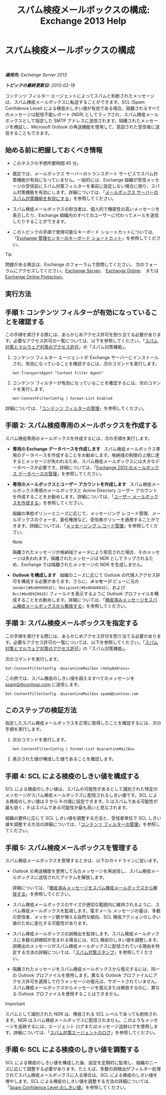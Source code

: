 ﻿---
title: 'スパム検疫メールボックスの構成: Exchange 2013 Help'
TOCTitle: スパム検疫メールボックスの構成
ms:assetid: 907d2f90-2a62-4d59-a4cf-945fef2e963f
ms:mtpsurl: https://technet.microsoft.com/ja-jp/library/Bb123746(v=EXCHG.150)
ms:contentKeyID: 49896365
ms.date: 05/23/2018
mtps_version: v=EXCHG.150
ms.translationtype: MT
---

# スパム検疫メールボックスの構成

 

_**適用先:** Exchange Server 2013_

_**トピックの最終更新日:** 2013-02-19_

コンテンツ フィルター エージェントによってスパムと判断されたメッセージは、スパム検疫メールボックスに転送することができます。SCL (Spam Confidence Level) による検疫のしきい値が有効である場合、隔離されるすべてのメッセージは配信不能レポート (NDR) としてラップされ、スパム検疫メールボックスとして指定した SMTP アドレスに送信されます。隔離されたメッセージを検証し、Microsoft Outlook の再送機能を使用して、意図された受信者に送信することもできます。

## 始める前に把握しておくべき情報

  - このタスクの予想所要時間:45 分。

  - 既定では、メールボックス サーバーのトランスポート サービスでスパム対策機能が有効になっていません。一般的には、Exchange 組織が受信メッセージの受信前にスパム対策フィルターを事前に設定しない場合に限り、スパム対策機能を有効にします。詳細については、「[メールボックス サーバーのスパム対策機能を有効にする](enable-anti-spam-functionality-on-mailbox-servers-exchange-2013-help.md)」を参照してください。

  - スパム検疫メールボックスの担当者は、個人的で機密性の高いメッセージを表示したり、Exchange 組織内のすべてのユーザーに代わってメールを送信したりすることができます。

  - このトピックの手順で使用可能なキーボード ショートカットについては、「[Exchange 管理センターのキーボード ショートカット](keyboard-shortcuts-in-the-exchange-admin-center-exchange-online-protection-help.md)」を参照してください。


> [!TIP]
> 問題がある場合は、Exchange のフォーラムで質問してください。 次のフォーラムにアクセスしてください。<A href="https://go.microsoft.com/fwlink/p/?linkid=60612">Exchange Server</A>、 <A href="https://go.microsoft.com/fwlink/p/?linkid=267542">Exchange Online</A>、 または <A href="https://go.microsoft.com/fwlink/p/?linkid=285351">Exchange Online Protection</A>。



## 実行方法

## 手順 1: コンテンツ フィルターが有効になっていることを確認する

この手順を実行する際には、あらかじめアクセス許可を割り当てる必要があります。必要なアクセス許可の一覧については、以下を参照してください。「[スパム対策とマルウェア対策のアクセス許可](anti-spam-and-anti-malware-permissions-exchange-2013-help.md)」の「スパム対策機能」。

1.  コンテンツ フィルター エージェントが Exchange サーバーにインストールされ、有効になっていることを確認するには、次のコマンドを実行します。
    
        Get-TransportAgent "Content Filter Agent"

2.  コンテンツ フィルターが有効になっていることを確認するには、次のコマンドを実行します。
    
        Get-ContentFilterConfig | Format-List Enabled

詳細については、「[コンテンツ フィルターの管理](manage-content-filtering-exchange-2013-help.md)」を参照してください。

## 手順 2: スパム検疫専用のメールボックスを作成する

スパム検疫専用のメールボックスを作成するには、次の手順を実行します。

  - **専用の Exchange データベースを作成します**   スパム検疫メールボックス専用のデータベースを作成することをお勧めします。格納域の制限の上限に達するとメッセージが失われるため、スパム検疫メールボックスには大きなデータベースが必要です。詳細については、「[Exchange 2013 のメールボックス データベースの管理](manage-mailbox-databases-in-exchange-2013-exchange-2013-help.md)」を参照してください。

  - **専用のメールボックスとユーザー アカウントを作成します**   スパム検疫メールボックス専用のメールボックスと Active Directory ユーザー アカウントを作成することをお勧めします。詳細については、「[ユーザー メールボックスを作成する](create-user-mailboxes-exchange-2013-help.md)」を参照してください。
    
    組織の準拠ポリシーとニーズに応じて、メッセージング レコード管理、メールボックスのクォータ、委任権限など、受信者ポリシーを適用することができます。詳細については、「[メッセージング レコード管理](messaging-records-management-exchange-2013-help.md)」を参照してください。
    

    > [!NOTE]
    > 隔離されたメッセージが格納域クォータにより拒否された場合、そのメッセージは失われます。隔離されたメッセージは NDR としてラップされるため、Exchange では隔離されたメッセージの NDR を生成しません。



  - **Outlook を構成します**   組織のニーズに応じて Outlook の代理人アクセス許可を構成する必要があります。さらに、<strong>メッセージ</strong> ビューに元の `Sender[#0x0069001E]`、`Recipient[#0x0E04001E]`、および `Bcc[#0x0E02001E]` フィールドを表示するように Outlook プロファイルを構成することをお勧めします。詳細については、「[検疫済みメッセージをスパム検疫メールボックスから解放する](release-quarantined-messages-from-the-spam-quarantine-mailbox-exchange-2013-help.md)」を参照してください。

## 手順 3: スパム検疫メールボックスを指定する

この手順を実行する際には、あらかじめアクセス許可を割り当てる必要があります。必要なアクセス許可の一覧については、以下を参照してください。「[スパム対策とマルウェア対策のアクセス許可](anti-spam-and-anti-malware-permissions-exchange-2013-help.md)」の「スパム対策機能」。

次のコマンドを実行します。

    Set-ContentFilterConfig -QuarantineMailbox <SmtpAddress>

この例では、スパム検疫のしきい値を超えるすべてのメッセージを spamQ@contoso.com に送信します。

    Set-ContentFilterConfig -QuarantineMailbox spamQ@contoso.com

## このステップの検証方法

指定したスパム検疫メールボックスを正常に取得したことを確認するには、次の手順を実行します。

1.  次のコマンドを実行します。
    
        Get-ContentFilterConfig | Format-List QuarantineMailbox

2.  表示された値が構成した値であることを確認します。

## 手順 4: SCL による検疫のしきい値を構成する

SCL による検疫のしきい値は、スパムの可能性があるとして識別された特定のメッセージがスパム検疫メールボックスに配信されるしきい値です。SCL による検疫のしきい値は 0 から 9 の値に設定できます。0 はスパムである可能性が最も低く、9 はスパムである可能性が最も高いと見なされます。

組織の要件に応じて SCL しきい値を調整する方法と、受信者単位で SCL しきい値を調整する方法の詳細については、「[コンテンツ フィルターの管理](manage-content-filtering-exchange-2013-help.md)」を参照してください。

## 手順 5: スパム検疫メールボックスを管理する

スパム検疫メールボックスを管理するときは、以下のガイドラインに従います。

  - Outlook の再送機能を使用して元のメッセージを再送信し、スパム検疫メールボックスに送信されたアイテムを解放します。
    
    詳細については、「[検疫済みメッセージをスパム検疫メールボックスから解放する](release-quarantined-messages-from-the-spam-quarantine-mailbox-exchange-2013-help.md)」を参照してください。

  - スパム検疫メールボックスのサイズが適切な範囲内に維持されるように、スパム検疫メールボックスを監視します。電子メール メッセージの量は、多数の受信者、メッセージ数が増える自然な傾向、SCL 検疫アクションのしきい値のために変化する可能性があります。

  - スパム検疫メールボックスの誤検出を監視します。スパム検疫メールボックスに多数の誤検知が含まれる場合には、SCL 検疫のしきい値を調整します。誤検出のメッセージがスパム検疫メールボックスに配信されている理由を特定する方法の詳細については、「[スパム対策スタンプ](anti-spam-stamps-exchange-2013-help.md)」を参照してください。

  - 隔離されたメッセージをスパム検疫メールボックスから復元するには、同一の Outlook プロファイルを使用します。異なる Outlook プロファイルにアクセス許可を適用して行うメッセージの復元は、サポートされていません。スパム検疫メールボックスからメッセージを復元または解放するのに、異なる Outlook プロファイルを使用することはできません。


> [!IMPORTANT]
> スパムとして識別された NDR は、検疫される SCL レベルであっても削除されます。NDR はスパム検疫メールボックスに配信されません。このようなメッセージを追跡するには、エージェント ログまたはメッセージ追跡ログを使用します。詳細については、「<A href="anti-spam-agent-logging-exchange-2013-help.md">スパム対策エージェントのログ</A>」を参照してください。



## 手順 6: SCL による検疫のしきい値を調整する

SCL による検疫のしきい値を構成した後、設定を定期的に監視し、組織のニーズに応じて調整する必要があります。たとえば、多数の誤検出がフィルター処理されてスパム検疫メールボックスに入る場合は、SCL による検疫のしきい値を増やします。SCL による検疫のしきい値を調整する方法の詳細については、「[Spam Confidence Level のしきい値](spam-confidence-level-threshold-exchange-2013-help.md)」を参照してください。


